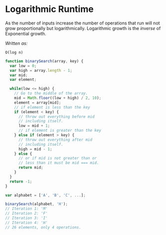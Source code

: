 # Logarithmic Runtime

As the number of inputs increase the number of operations that run will not grow proportionally but logarithmically. Logarithmic growth is the _inverse_ of Exponential growth.

_Written as:_
```plaintext
O(log n)
```
```javascript
function binarySearch(array, key) {
  var low = 0;
  var high = array.length - 1;
  var mid;
  var element;

  while(low <= high) {
    // Go to the middle of the array.
    mid = Math.floor((low + high) / 2, 10);
    element = array[mid];
    // if element is less than the key
    if (element < key) {
      // throw out everything before mid
      // including itself.
      low = mid + 1;
      // if element is greater than the key
    } else if (element > key) {
      // throw out everything after mid
      // including itself.
      high = mid - 1;
    } else {
      // or if mid is not greater than or
      // less than it must be mid === mid.
      return mid;
    }
  }
  return -1;
}

var alphabet = ['A', 'B', 'C', ...];

binarySearch(alphabet, 'H');
// Iteration 1: 'M'
// Iteration 2: 'F'
// Iteration 3: 'I'
// Iteration 4: 'H'
// 26 elements, only 4 operations.
```